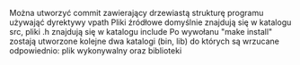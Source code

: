 Można utworzyć commit zawierający drzewiastą strukturę programu używająć dyrektywy vpath
Pliki źródłowe domyślnie znajdują się w katalogu src, pliki .h znajdują się w katalogu include
Po wywołanu "make install" zostają utworzone kolejne dwa katalogi (bin, lib) do których są wrzucane odpowiednio: plik wykonywalny oraz biblioteki
